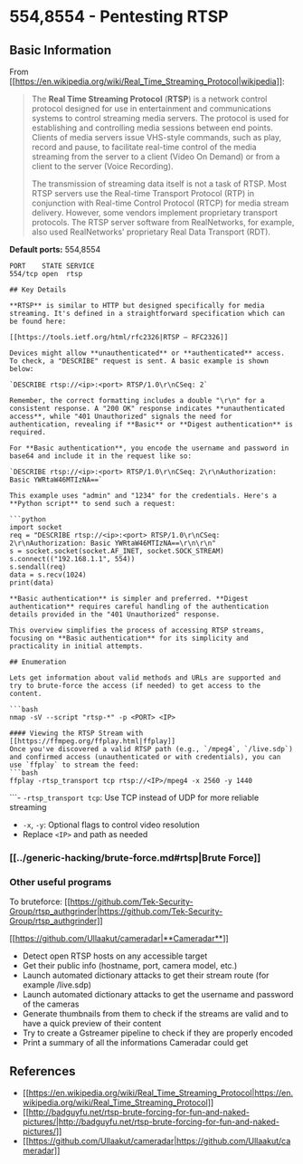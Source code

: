# 554,8554 - Pentesting RTSP


## Basic Information

From [[https://en.wikipedia.org/wiki/Real_Time_Streaming_Protocol|wikipedia]]:

> The **Real Time Streaming Protocol** (**RTSP**) is a network control protocol designed for use in entertainment and communications systems to control streaming media servers. The protocol is used for establishing and controlling media sessions between end points. Clients of media servers issue VHS-style commands, such as play, record and pause, to facilitate real-time control of the media streaming from the server to a client (Video On Demand) or from a client to the server (Voice Recording).
>
> The transmission of streaming data itself is not a task of RTSP. Most RTSP servers use the Real-time Transport Protocol (RTP) in conjunction with Real-time Control Protocol (RTCP) for media stream delivery. However, some vendors implement proprietary transport protocols. The RTSP server software from RealNetworks, for example, also used RealNetworks' proprietary Real Data Transport (RDT).

**Default ports:** 554,8554

```
PORT    STATE SERVICE
554/tcp open  rtsp
```
```
## Key Details

**RTSP** is similar to HTTP but designed specifically for media streaming. It's defined in a straightforward specification which can be found here:

[[https://tools.ietf.org/html/rfc2326|RTSP – RFC2326]]

Devices might allow **unauthenticated** or **authenticated** access. To check, a "DESCRIBE" request is sent. A basic example is shown below:

`DESCRIBE rtsp://<ip>:<port> RTSP/1.0\r\nCSeq: 2`

Remember, the correct formatting includes a double "\r\n" for a consistent response. A "200 OK" response indicates **unauthenticated access**, while "401 Unauthorized" signals the need for authentication, revealing if **Basic** or **Digest authentication** is required.

For **Basic authentication**, you encode the username and password in base64 and include it in the request like so:

`DESCRIBE rtsp://<ip>:<port> RTSP/1.0\r\nCSeq: 2\r\nAuthorization: Basic YWRtaW46MTIzNA==`

This example uses "admin" and "1234" for the credentials. Here's a **Python script** to send such a request:

```python
import socket
req = "DESCRIBE rtsp://<ip>:<port> RTSP/1.0\r\nCSeq: 2\r\nAuthorization: Basic YWRtaW46MTIzNA==\r\n\r\n"
s = socket.socket(socket.AF_INET, socket.SOCK_STREAM)
s.connect(("192.168.1.1", 554))
s.sendall(req)
data = s.recv(1024)
print(data)
```
```
**Basic authentication** is simpler and preferred. **Digest authentication** requires careful handling of the authentication details provided in the "401 Unauthorized" response.

This overview simplifies the process of accessing RTSP streams, focusing on **Basic authentication** for its simplicity and practicality in initial attempts.

## Enumeration

Lets get information about valid methods and URLs are supported and try to brute-force the access (if needed) to get access to the content.

```bash
nmap -sV --script "rtsp-*" -p <PORT> <IP>
```
```
#### Viewing the RTSP Stream with [[https://ffmpeg.org/ffplay.html|ffplay]]
Once you've discovered a valid RTSP path (e.g., `/mpeg4`, `/live.sdp`) and confirmed access (unauthenticated or with credentials), you can use `ffplay` to stream the feed:
```bash
ffplay -rtsp_transport tcp rtsp://<IP>/mpeg4 -x 2560 -y 1440
```
```- `-rtsp_transport tcp`: Use TCP instead of UDP for more reliable streaming
- `-x`, `-y`: Optional flags to control video resolution
- Replace `<IP>` and path as needed

### [[../generic-hacking/brute-force.md#rtsp|Brute Force]]

### **Other useful programs**

To bruteforce: [[https://github.com/Tek-Security-Group/rtsp_authgrinder|https://github.com/Tek-Security-Group/rtsp_authgrinder]]

[[https://github.com/Ullaakut/cameradar|**Cameradar**]]

- Detect open RTSP hosts on any accessible target
- Get their public info (hostname, port, camera model, etc.)
- Launch automated dictionary attacks to get their stream route (for example /live.sdp)
- Launch automated dictionary attacks to get the username and password of the cameras
- Generate thumbnails from them to check if the streams are valid and to have a quick preview of their content
- Try to create a Gstreamer pipeline to check if they are properly encoded
- Print a summary of all the informations Cameradar could get

## References

- [[https://en.wikipedia.org/wiki/Real_Time_Streaming_Protocol|https://en.wikipedia.org/wiki/Real_Time_Streaming_Protocol]]
- [[http://badguyfu.net/rtsp-brute-forcing-for-fun-and-naked-pictures/|http://badguyfu.net/rtsp-brute-forcing-for-fun-and-naked-pictures/]]
- [[https://github.com/Ullaakut/cameradar|https://github.com/Ullaakut/cameradar]]



